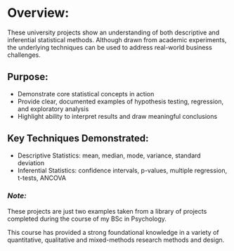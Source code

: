 # Overview:
These university projects show an understanding of both descriptive and inferential statistical methods. Although drawn from academic experiments, the underlying techniques can be used to address real-world business challenges.

## Purpose:
- Demonstrate core statistical concepts in action
- Provide clear, documented examples of hypothesis testing, regression, and exploratory analysis
- Highlight ability to interpret results and draw meaningful conclusions

## Key Techniques Demonstrated:
- Descriptive Statistics: mean, median, mode, variance, standard deviation
- Inferential Statistics: confidence intervals, p-values, multiple regression, t-tests, ANCOVA


### *Note:*
These projects are just two examples taken from a library of projects completed during the course of my BSc in Psychology.

This course has provided a strong foundational knowledge in a variety of quantitative, qualitative and mixed-methods research methods and design.
